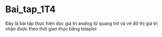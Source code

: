 # Bai_tap_1T4
Đây là bài tập thực hiện đọc giá trị analog từ quang trở và vẽ đồ thị giá trị nhận được theo thời gian thực bằng teleplot
